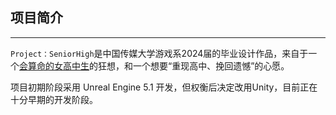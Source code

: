 ## 项目简介

---

`Project：SeniorHigh`是中国传媒大学游戏系2024届的毕业设计作品，来自于一个<u>会算命的女高中生</u>的狂想，和一个想要“重现高中、挽回遗憾”的心愿。

项目初期阶段采用 Unreal Engine 5.1 开发，但权衡后决定改用Unity，目前正在十分早期的开发阶段。

<!--

**Here are some ideas to get you started:**

🙋‍♀️ A short introduction - what is your organization all about?
🌈 Contribution guidelines - how can the community get involved?
👩‍💻 Useful resources - where can the community find your docs? Is there anything else the community should know?
🍿 Fun facts - what does your team eat for breakfast?
🧙 Remember, you can do mighty things with the power of [Markdown](https://docs.github.com/github/writing-on-github/getting-started-with-writing-and-formatting-on-github/basic-writing-and-formatting-syntax)
-->
